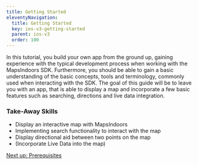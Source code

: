```yaml
---
title: Getting Started
eleventyNavigation:
  title: Getting Started
  key: ios-v3-getting-started
  parent: ios-v3
  order: 100
---
```


In this tutorial, you build your own app from the ground up, gaining experience with the typical development process when working with the MapsIndoors SDK. Furthermore, you should be able to gain a basic understanding of the basic concepts, tools and terminology, commonly used when interacting with the SDK. The goal of this guide will be to leave you with an app, that is able to display a map and incorporate a few basic features such as searching, directions and live data integration.

### Take-Away Skills
* Display an interactive map with MapsIndoors
* Implementing search functionality to interact with the map
* Display directional aid between two points on the map
* (Incorporate Live Data into the map)

<p class="next-article"><a class="mi-button mi-button--outline" href="{{ site.url }}/ios/v3/getting-started/prerequisites/">Next up: Prerequisites</a></p>
